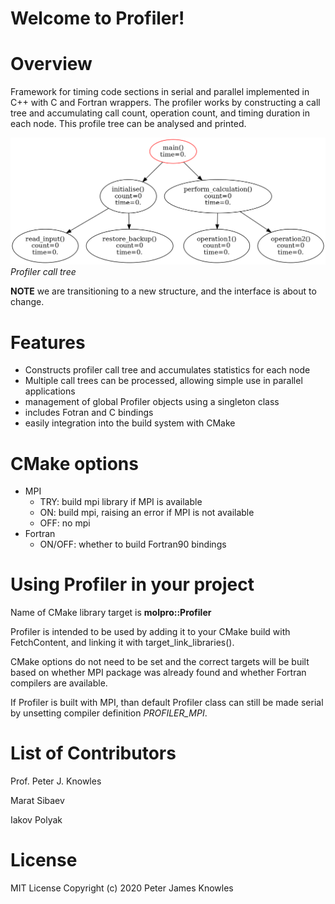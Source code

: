 Welcome to Profiler!
====================

# Overview

Framework for timing code sections in serial and parallel implemented in C++ with C and Fortran wrappers.
The profiler works by constructing a call tree and accumulating call count, operation count, and timing
duration in each node. This profile tree can be analysed and printed.

![Alt Text](doc/profiler.gif)*Profiler call tree*

**NOTE** we are transitioning to a new structure, and the interface is about to change.

# Features
  * Constructs profiler call tree and accumulates statistics for each node
  * Multiple call trees can be processed, allowing simple use in parallel applications
  * management of global Profiler objects using a singleton class
  * includes Fotran and C bindings
  * easily integration into the build system with CMake
  
# CMake options
  * MPI
    - TRY: build mpi library if MPI is available
    - ON: build mpi, raising an error if MPI is not available
    - OFF: no mpi
  * Fortran
    - ON/OFF: whether to build Fortran90 bindings
    
# Using Profiler in your project
Name of CMake library target is **molpro::Profiler**

Profiler is intended to be used by adding it to your CMake build with FetchContent,
and linking it with target_link_libraries().

CMake options do not need to be set and the correct targets will be built
based on whether MPI package was already found and 
whether Fortran compilers are available.

If Profiler is built with MPI, than default Profiler class can still be made serial
by unsetting compiler definition *PROFILER_MPI*.

# List of Contributors

Prof. Peter J. Knowles

Marat Sibaev

Iakov Polyak

# License

MIT License
Copyright (c) 2020 Peter James Knowles
